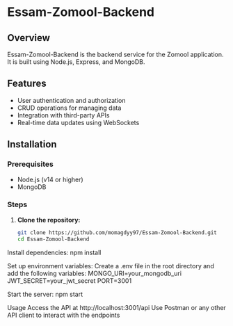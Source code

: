 # Essam-Zomool-Backend

## Overview
Essam-Zomool-Backend is the backend service for the Zomool application. It is built using Node.js, Express, and MongoDB.

## Features
- User authentication and authorization
- CRUD operations for managing data
- Integration with third-party APIs
- Real-time data updates using WebSockets

## Installation

### Prerequisites
- Node.js (v14 or higher)
- MongoDB

### Steps
1. **Clone the repository:**
   ```bash
   git clone https://github.com/momagdyy97/Essam-Zomool-Backend.git
   cd Essam-Zomool-Backend

Install dependencies:
npm install

Set up environment variables: Create a .env file in the root directory and add the following variables:
MONGO_URI=your_mongodb_uri
JWT_SECRET=your_jwt_secret
PORT=3001

Start the server:
npm start

Usage
Access the API at http://localhost:3001/api
Use Postman or any other API client to interact with the endpoints
